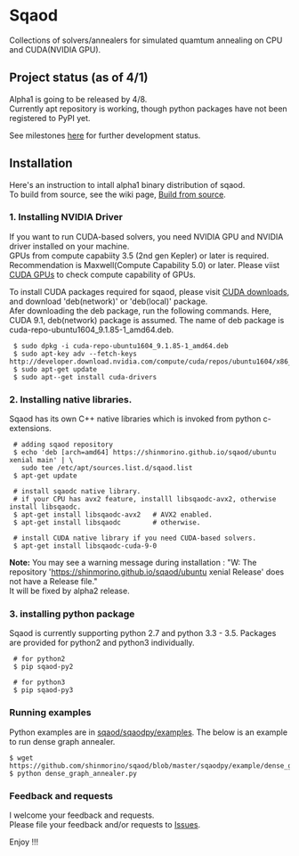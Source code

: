 # Sqaod

Collections of solvers/annealers for simulated quamtum annealing on CPU and CUDA(NVIDIA GPU).

## Project status (as of 4/1)
Alpha1 is going to be released by 4/8.<BR>
Currently apt repository is working, though python packages have not been registered to PyPI yet.<BR>

See milestones [here](https://github.com/shinmorino/sqaod/milestones?direction=asc&sort=due_date&state=open) for further development status.

## Installation  
Here's an instruction to intall alpha1 binary distribution of sqaod.<BR>
To build from source, see the wiki page, [Build from source](https://github.com/shinmorino/sqaod/wiki/Build-from-source).


### 1. Installing NVIDIA Driver<BR>
If you want to run CUDA-based solvers, you need NVIDIA GPU and NVIDIA driver installed on your machine.<BR>
GPUs from compute capabiity 3.5 (2nd gen Kepler) or later is required. Recommendation is Maxwell(Compute Capability 5.0) or later.  Please viist [CUDA GPUs](https://developer.nvidia.com/cuda-gpus) to check compute capability of GPUs.

To install CUDA packages required for sqaod, please visit [CUDA downloads](https://developer.nvidia.com/cuda-downloads), and download 'deb(network)' or 'deb(local)' package.<BR>
Afer downloading the deb package, run the following commands.  Here, CUDA 9.1, deb(network) package is assumed.  The name of deb package is cuda-repo-ubuntu1604_9.1.85-1_amd64.deb.
~~~
 $ sudo dpkg -i cuda-repo-ubuntu1604_9.1.85-1_amd64.deb
 $ sudo apt-key adv --fetch-keys http://developer.download.nvidia.com/compute/cuda/repos/ubuntu1604/x86_64/7fa2af80.pub
 $ sudo apt-get update
 $ sudo apt--get install cuda-drivers
~~~

### 2. Installing native libraries.
Sqaod has its own C++ native libraries which is invoked from python c-extensions.

~~~
 # adding sqaod repository
 $ echo 'deb [arch=amd64] https://shinmorino.github.io/sqaod/ubuntu xenial main' | \
   sudo tee /etc/apt/sources.list.d/sqaod.list
 $ apt-get update

 # install sqaodc native library.
 # if your CPU has avx2 feature, installl libsqaodc-avx2, otherwise install libsqaodc.
 $ apt-get install libsqaodc-avx2   # AVX2 enabled.
 $ apt-get install libsqaodc        # otherwise.
 
 # install CUDA native library if you need CUDA-based solvers.
 $ apt-get install libsqaodc-cuda-9-0
~~~

**Note:** You may see a warning message during installation : "W: The repository 'https://shinmorino.github.io/sqaod/ubuntu xenial Release' does not have a Release file."<BR>
It will be fixed by alpha2 release.


### 3. installing python package

Sqaod is currently supporting python 2.7 and python 3.3 - 3.5.  Packages are provided for python2 and python3 individually.
~~~
 # for python2
 $ pip sqaod-py2

 # for python3
 $ pip sqaod-py3
~~~


### Running examples

Python examples are in [sqaod/sqaodpy/examples](https://github.com/shinmorino/sqaod/tree/master/sqaodpy/example).  The below is an example to run dense graph annealer.

~~~
$ wget https://github.com/shinmorino/sqaod/blob/master/sqaodpy/example/dense_graph_annealer.py
$ python dense_graph_annealer.py
~~~

### Feedback and requests
I welcome your feedback and requests.<BR>
Please file your feedback and/or requests to [Issues](https://github.com/shinmorino/sqaod/issues).<BR>

Enjoy !!!
